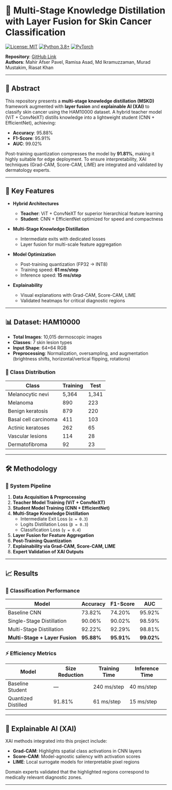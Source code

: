 # 🧠 Multi-Stage Knowledge Distillation with Layer Fusion for Skin Cancer Classification

[![License: MIT](https://img.shields.io/badge/License-MIT-blue.svg)](https://opensource.org/licenses/MIT)
[![Python 3.8+](https://img.shields.io/badge/Python-3.8%2B-green.svg)](https://www.python.org/)
[![PyTorch](https://img.shields.io/badge/PyTorch-2.0%2B-red.svg)](https://pytorch.org/)

**Repository**: [GitHub Link](https://github.com/codewith-pavel/Optimizations)  
**Authors**: Mahir Afser Pavel, Ramisa Asad, Md Ikramuzzaman, Murad Mustakim, Riasat Khan

---

## 📌 Abstract

This repository presents a **multi-stage knowledge distillation (MSKD)** framework augmented with **layer fusion** and **explainable AI (XAI)** to classify skin cancer using the HAM10000 dataset. A hybrid teacher model (ViT + ConvNeXT) distills knowledge into a lightweight student (CNN + EfficientNet), achieving:

- **Accuracy**: 95.88%  
- **F1-Score**: 95.91%  
- **AUC**: 99.02%

Post-training quantization compresses the model by **91.81%**, making it highly suitable for edge deployment. To ensure interpretability, XAI techniques (Grad-CAM, Score-CAM, LIME) are integrated and validated by dermatology experts.

---

## 🚀 Key Features

- **Hybrid Architectures**  
  - **Teacher**: ViT + ConvNeXT for superior hierarchical feature learning  
  - **Student**: CNN + EfficientNet optimized for speed and compactness  

- **Multi-Stage Knowledge Distillation**  
  - Intermediate exits with dedicated losses  
  - Layer fusion for multi-scale feature aggregation  

- **Model Optimization**  
  - Post-training quantization (FP32 → INT8)  
  - Training speed: **61 ms/step**  
  - Inference speed: **15 ms/step**

- **Explainability**  
  - Visual explanations with Grad-CAM, Score-CAM, LIME  
  - Validated heatmaps for critical diagnostic regions

---

## 📊 Dataset: HAM10000

- **Total Images**: 10,015 dermoscopic images  
- **Classes**: 7 skin lesion types  
- **Input Shape**: 64×64 RGB  
- **Preprocessing**: Normalization, oversampling, and augmentation (brightness shifts, horizontal/vertical flipping, rotations)

### 🔢 Class Distribution

| Class                   | Training | Test |
|-------------------------|----------|------|
| Melanocytic nevi        | 5,364    | 1,341 |
| Melanoma                | 890      | 223   |
| Benign keratosis        | 879      | 220   |
| Basal cell carcinoma    | 411      | 103   |
| Actinic keratoses       | 262      | 65    |
| Vascular lesions        | 114      | 28    |
| Dermatofibroma          | 92       | 23    |

---

## 🛠️ Methodology

### 🔁 System Pipeline

1. **Data Acquisition & Preprocessing**
2. **Teacher Model Training (ViT + ConvNeXT)**
3. **Student Model Training (CNN + EfficientNet)**
4. **Multi-Stage Knowledge Distillation**
   - Intermediate Exit Loss (`α = 0.3`)
   - Logits Distillation Loss (`β = 0.3`)
   - Classification Loss (`γ = 0.4`)
5. **Layer Fusion for Feature Aggregation**
6. **Post-Training Quantization**
7. **Explainability via Grad-CAM, Score-CAM, LIME**
8. **Expert Validation of XAI Outputs**

---

## 📈 Results

### 🔬 Classification Performance

| Model                          | Accuracy | F1-Score | AUC     |
|--------------------------------|----------|----------|---------|
| Baseline CNN                   | 73.82%   | 74.20%   | 95.92%  |
| Single-Stage Distillation      | 90.06%   | 90.02%   | 98.59%  |
| Multi-Stage Distillation       | 92.22%   | 92.29%   | 98.81%  |
| **Multi-Stage + Layer Fusion** | **95.88%** | **95.91%** | **99.02%** |

### ⚡ Efficiency Metrics

| Model                   | Size Reduction | Training Time | Inference Time |
|-------------------------|----------------|---------------|----------------|
| Baseline Student        | —              | 240 ms/step   | 40 ms/step     |
| Quantized Distilled     | 91.81%         | 61 ms/step    | 15 ms/step     |

---

## 🧪 Explainable AI (XAI)

XAI methods integrated into this project include:

- **Grad-CAM**: Highlights spatial class activations in CNN layers  
- **Score-CAM**: Model-agnostic saliency with activation scores  
- **LIME**: Local surrogate models for interpretable pixel regions  

Domain experts validated that the highlighted regions correspond to medically relevant diagnostic zones.

---
